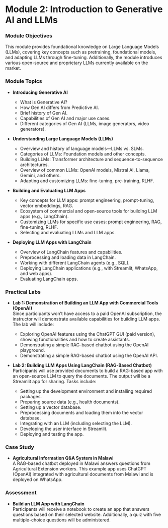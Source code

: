 # Module 2: Introduction to Generative AI and LLMs

### Module Objectives
This module provides foundational knowledge on Large Language Models (LLMs), covering key concepts such as pretraining, foundational models, and adapting LLMs through fine-tuning. Additionally, the module introduces various open-source and proprietary LLMs currently available on the market.

### Module Topics
- **Introducing Generative AI**  
  - What is Generative AI?
  - How Gen AI differs from Predictive AI.
  - Brief history of Gen AI.
  - Capabilities of Gen AI and major use cases.
  - Different categories of Gen AI (LLMs, image generators, video generators).

- **Understanding Large Language Models (LLMs)**  
  - Overview and history of language models—LLMs vs. SLMs.
  - Categories of LLMs: Foundation models and other concepts.
  - Building LLMs: Transformer architecture and sequence-to-sequence architectures.
  - Overview of common LLMs: OpenAI models, Mistral AI, Llama, Gemini, and others.
  - Adapting and customizing LLMs: fine-tuning, pre-training, RLHF.

- **Building and Evaluating LLM Apps**  
  - Key concepts for LLM apps: prompt engineering, prompt-tuning, vector embeddings, RAG.
  - Ecosystem of commercial and open-source tools for building LLM apps (e.g., LangChain).
  - Customizing LLMs for specific use cases: prompt engineering, RAG, fine-tuning, RLHF.
  - Selecting and evaluating LLMs and LLM apps.

- **Deploying LLM Apps with LangChain**  
  - Overview of LangChain features and capabilities.
  - Preprocessing and loading data in LangChain.
  - Working with different LangChain agents (e.g., SQL).
  - Deploying LangChain applications (e.g., with Streamlit, WhatsApp, and web apps).
  - Evaluating LangChain apps.

### Practical Labs

- **Lab 1: Demonstration of Building an LLM App with Commercial Tools (OpenAI)**  
  Since participants won’t have access to a paid OpenAI subscription, the instructor will demonstrate available capabilities for building LLM apps. The lab will include:
  - Exploring OpenAI features using the ChatGPT GUI (paid version), showing functionalities and how to create assistants.
  - Demonstrating a simple RAG-based chatbot using the OpenAI playground.
  - Demonstrating a simple RAG-based chatbot using the OpenAI API.

- **Lab 2: Building LLM Apps Using LangChain (RAG-Based Chatbot)**  
  Participants will use provided documents to build a RAG-based app with an open-source LLM to query the documents. The output will be a Streamlit app for sharing. Tasks include:
  - Setting up the development environment and installing required packages.
  - Preparing source data (e.g., health documents).
  - Setting up a vector database.
  - Preprocessing documents and loading them into the vector database.
  - Integrating with an LLM (including selecting the LLM).
  - Developing the user interface in Streamlit.
  - Deploying and testing the app.

### Case Study
- **Agricultural Information Q&A System in Malawi**  
  A RAG-based chatbot deployed in Malawi answers questions from Agricultural Extension workers. This example app uses ChatGPT (OpenAI) integrated with agricultural documents from Malawi and is deployed on WhatsApp.

### Assessment
- **Build an LLM App with LangChain**  
  Participants will receive a notebook to create an app that answers questions based on their selected website. Additionally, a quiz with five multiple-choice questions will be administered.
